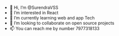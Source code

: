 - 👋 Hi, I’m @SurendraVSS
- 👀 I’m interested in React
- 🌱 I’m currently learning web and app Tech
- 💞️ I’m looking to collaborate on open source projects
- 📫 You can reach me by number 7977318133

<!---
SurendraVSS/SurendraVSS is a ✨ special ✨ repository because its `README.md` (this file) appears on your GitHub profile.
You can click the Preview link to take a look at your changes.
--->
